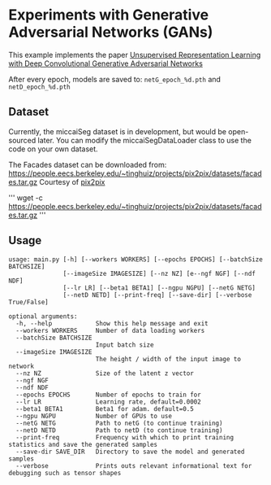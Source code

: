 # Experiments with Generative Adversarial Networks (GANs)

This example implements the paper [Unsupervised Representation Learning with Deep Convolutional Generative Adversarial Networks](http://arxiv.org/abs/1511.06434)

After every epoch, models are saved to: `netG_epoch_%d.pth` and `netD_epoch_%d.pth`

## Dataset

Currently, the miccaiSeg dataset is in development, but would be open-sourced later.
You can modify the miccaiSegDataLoader class to use the code on your own dataset.

The Facades dataset can be downloaded from: https://people.eecs.berkeley.edu/~tinghuiz/projects/pix2pix/datasets/facades.tar.gz
Courtesy of [pix2pix](https://github.com/junyanz/pytorch-CycleGAN-and-pix2pix)

'''
wget -c https://people.eecs.berkeley.edu/~tinghuiz/projects/pix2pix/datasets/facades.tar.gz
'''

## Usage
```
usage: main.py [-h] [--workers WORKERS] [--epochs EPOCHS] [--batchSize BATCHSIZE]
               [--imageSize IMAGESIZE] [--nz NZ] [e--ngf NGF] [--ndf NDF]
               [--lr LR] [--beta1 BETA1] [--ngpu NGPU] [--netG NETG]
               [--netD NETD] [--print-freq] [--save-dir] [--verbose True/False]

optional arguments:
  -h, --help            Show this help message and exit
  --workers WORKERS     Number of data loading workers
  --batchSize BATCHSIZE
                        Input batch size
  --imageSize IMAGESIZE
                        The height / width of the input image to network
  --nz NZ               Size of the latent z vector
  --ngf NGF
  --ndf NDF
  --epochs EPOCHS       Number of epochs to train for
  --lr LR               Learning rate, default=0.0002
  --beta1 BETA1         Beta1 for adam. default=0.5
  --ngpu NGPU           Number of GPUs to use
  --netG NETG           Path to netG (to continue training)
  --netD NETD           Path to netD (to continue training)
  --print-freq          Frequency with which to print training statistics and save the generated samples
  --save-dir SAVE_DIR   Directory to save the model and generated samples
  --verbose             Prints outs relevant informational text for debugging such as tensor shapes

```
